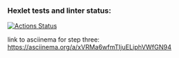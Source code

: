 ### Hexlet tests and linter status:
[![Actions Status](https://github.com/FreeS777/frontend-project-lvl2/workflows/hexlet-check/badge.svg)](https://github.com/FreeS777/frontend-project-lvl2/actions)

link to asciinema for step three: https://asciinema.org/a/xVRMa6wfmTIjuELiphVWfGN94